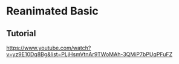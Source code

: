 # Reanimated Basic

## Tutorial
https://www.youtube.com/watch?v=yz9E10Dq8Bg&list=PLjHsmVtnAr9TWoMAh-3QMiP7bPUqPFuFZ
